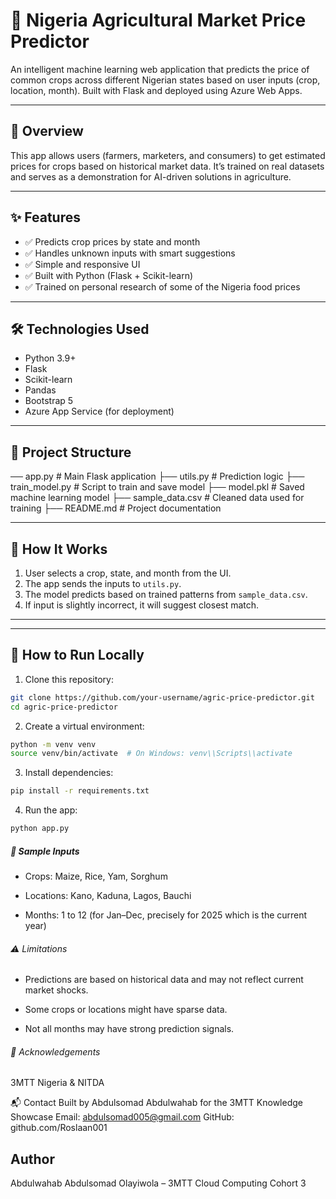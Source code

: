 
# 🌾 Nigeria Agricultural Market Price Predictor

An intelligent machine learning web application that predicts the price of common crops across different Nigerian states based on user inputs (crop, location, month). Built with Flask and deployed using Azure Web Apps.

---

## 📌 Overview

This app allows users (farmers, marketers, and consumers) to get estimated prices for crops based on historical market data. It’s trained on real datasets and serves as a demonstration for AI-driven solutions in agriculture.

---

## ✨ Features

- ✅ Predicts crop prices by state and month
- ✅ Handles unknown inputs with smart suggestions
- ✅ Simple and responsive UI
- ✅ Built with Python (Flask + Scikit-learn)
- ✅ Trained on personal research of some of the Nigeria food prices

---

## 🛠️ Technologies Used

- Python 3.9+
- Flask
- Scikit-learn
- Pandas
- Bootstrap 5
- Azure App Service (for deployment)

---

## 📁 Project Structure

── app.py # Main Flask application
├── utils.py # Prediction logic
├── train_model.py # Script to train and save model
├── model.pkl # Saved machine learning model
├── sample_data.csv # Cleaned data used for training
├── README.md # Project documentation


---

## 🚀 How It Works

1. User selects a crop, state, and month from the UI.
2. The app sends the inputs to `utils.py`.
3. The model predicts based on trained patterns from `sample_data.csv`.
4. If input is slightly incorrect, it will suggest closest match.

---


---

## 🧪 How to Run Locally

1. Clone this repository:
```bash
git clone https://github.com/your-username/agric-price-predictor.git
cd agric-price-predictor

```

2. Create a virtual environment:


```bash
python -m venv venv
source venv/bin/activate  # On Windows: venv\\Scripts\\activate
```

3. Install dependencies:

```bash
pip install -r requirements.txt
```

4. Run the app:

```bash
python app.py
``` 


##### 📝 Sample Inputs
- Crops: Maize, Rice, Yam, Sorghum

- Locations: Kano, Kaduna, Lagos, Bauchi

- Months: 1 to 12 (for Jan–Dec, precisely for 2025 which is the current year)

###### ⚠️ Limitations
- Predictions are based on historical data and may not reflect current market shocks.

- Some crops or locations might have sparse data.

- Not all months may have strong prediction signals.

###### 🙏 Acknowledgements

3MTT Nigeria & NITDA


📬 Contact
Built by Abdulsomad Abdulwahab for the 3MTT Knowledge Showcase
Email: abdulsomad005@gmail.com
GitHub: github.com/Roslaan001


## Author
Abdulwahab Abdulsomad Olayiwola – 3MTT Cloud Computing Cohort 3
